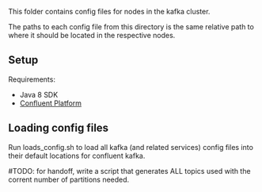 This folder contains config files for nodes in the kafka cluster.

The paths to each config file from this directory is the same relative path to where it should be located in the respective nodes.

## Setup

Requirements: 
+ Java 8 SDK
+ [Confluent Platform](https://docs.confluent.io/current/installation/installing_cp/deb-ubuntu.html#systemd-ubuntu-debian-install)


## Loading config files

Run loads_config.sh to load all kafka (and related services) config files into their default locations for confluent kafka.


#TODO: 
    for handoff, write a script that generates ALL topics used with the corrent number of partitions needed. 
	
